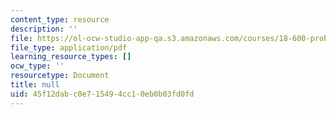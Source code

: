 ```yaml
---
content_type: resource
description: ''
file: https://ol-ocw-studio-app-qa.s3.amazonaws.com/courses/18-600-probability-and-random-variables-fall-2019/45f12dabc0e715494cc10eb0b03fd0fd_MIT18_600F19_lec30.pdf
file_type: application/pdf
learning_resource_types: []
ocw_type: ''
resourcetype: Document
title: null
uid: 45f12dab-c0e7-1549-4cc1-0eb0b03fd0fd
---
```

